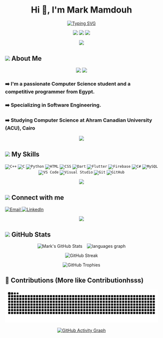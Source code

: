 <h1 align="center">Hi 👋, I'm Mark Mamdouh</h1>

<p align="center">
  <a href="https://git.io/typing-svg">
    <img src="https://readme-typing-svg.demolab.com?font=Fira+Code&pause=1000&center=true&width=435&lines=Welcome+Stranger;Feel+free+to+poke+around+my+profile+;I+am+a+mobile+application+developer" alt="Typing SVG" />
  </a>
</p>

<p align="center">
  <img src="https://user-images.githubusercontent.com/74038190/213866269-5d00981c-7c98-46d7-8a8e-16f462f15227.gif" width="200" />
  <img src="https://user-images.githubusercontent.com/74038190/213866269-5d00981c-7c98-46d7-8a8e-16f462f15227.gif" width="200" />
  <img src="https://user-images.githubusercontent.com/74038190/213866269-5d00981c-7c98-46d7-8a8e-16f462f15227.gif" width="200" />
</p>

<p align="center">
  <img src="https://user-images.githubusercontent.com/73097560/115834477-dbab4500-a447-11eb-908a-139a6edaec5c.gif" />
</p>

<h2> <img src="https://media.tenor.com/DloYoakaD_UAAAAi/backhand-index-pointing-right-joypixels.gif" width="40"> About Me</h2>

<p align="center">
  <img src="https://user-images.githubusercontent.com/74038190/225813708-98b745f2-7d22-48cf-9150-083f1b00d6c9.gif" width="480" />
  <img src="https://c.tenor.com/_DOBjnGspYAAAAAM/code-coding.gif" width="280" />
</p>

<h3>➡️ I'm a passionate Computer Science student and a competitive programmer from Egypt.</h3>
<h3>➡️ Specializing in Software Engineering.</h3>
<h3>➡️ Studying Computer Science at Ahram Canadian University (ACU), Cairo</h3>

<p align="center">
  <img src="https://user-images.githubusercontent.com/73097560/115834477-dbab4500-a447-11eb-908a-139a6edaec5c.gif" />
</p>

<h2><img src="https://media2.giphy.com/media/QssGEmpkyEOhBCb7e1/giphy.gif" width="30"> My Skills</h2>

<p align="center">
  <code><img width="50" src="https://user-images.githubusercontent.com/25181517/192106073-90fffafe-3562-4ff9-a37e-c77a2da0ff58.png" alt="C++" /></code>
  <code><img width="50" src="https://user-images.githubusercontent.com/25181517/192106070-46255bcf-65e6-4c6b-a296-bf8d0d8fb2a7.png" alt="C" /></code>
  <code><img width="50" src="https://user-images.githubusercontent.com/25181517/183423507-c056a6f9-1ba8-4312-a350-19bcbc5a8697.png" alt="Python" /></code>
  <code><img width="50" src="https://user-images.githubusercontent.com/25181517/192158954-f88b5814-d510-4564-b285-dff7d6400dad.png" alt="HTML" /></code>
  <code><img width="50" src="https://user-images.githubusercontent.com/25181517/183898674-75a4a1b1-f960-4ea9-abcb-637170a00a75.png" alt="CSS" /></code>
  <code><img width="50" src="https://user-images.githubusercontent.com/25181517/186150304-1568ffdf-4c62-4bdc-9cf1-8d8efcea7c5b.png" alt="Dart" /></code>
  <code><img width="50" src="https://user-images.githubusercontent.com/25181517/186150365-da1eccce-6201-487c-8649-45e9e99435fd.png" alt="Flutter" /></code>
  <code><img width="50" src="https://user-images.githubusercontent.com/25181517/189716855-2c69ca7a-5149-4647-936d-780610911353.png" alt="Firebase" /></code>
  <code><img width="50" src="https://user-images.githubusercontent.com/25181517/121405384-444d7300-c95d-11eb-959f-913020d3bf90.png" alt="C#" /></code>
  <code><img width="50" src="https://user-images.githubusercontent.com/25181517/183896128-ec99105a-ec1a-4d85-b08b-1aa1620b2046.png" alt="MySQL" /></code>
  <code><img width="50" src="https://skillicons.dev/icons?i=vscode" alt="VS Code" /></code>
  <code><img width="50" src="https://skillicons.dev/icons?i=visualstudio" alt="Visual Studio" /></code>
  <code><img width="50" src="https://skillicons.dev/icons?i=git" alt="Git" /></code>
  <code><img width="50" src="https://skillicons.dev/icons?i=github" alt="GitHub" /></code>
</p>

<p align="center">
  <img src="https://user-images.githubusercontent.com/73097560/115834477-dbab4500-a447-11eb-908a-139a6edaec5c.gif" />
</p>

<h2><img src="https://raw.githubusercontent.com/ShahriarShafin/ShahriarShafin/main/Assets/handshake.gif" width="80"> Connect with me</h2>

<p align="left">
  <a href="mailto:mark.mamdouh67@yahoo.com">
    <img alt="Email" src="https://img.shields.io/badge/Email-D14836?style=for-the-badge&logo=gmail&logoColor=white" />
  </a>
  <a href="https://www.linkedin.com/in/mark-mamdouh-mageed-885928155">
    <img alt="LinkedIn" src="https://img.shields.io/badge/LinkedIn-0077B5?style=for-the-badge&logo=linkedin&logoColor=white" />
  </a>
</p>

<p align="center">
  <img src="https://user-images.githubusercontent.com/73097560/115834477-dbab4500-a447-11eb-908a-139a6edaec5c.gif" />
</p>

<h2><img src="https://media.giphy.com/media/iY8CRBdQXODJSCERIr/giphy.gif" width="35"> GitHub Stats</h2>

<!-- GitHub Stats and Most Used Languages Side by Side -->
<p align="center">
  <img src="https://github-readme-stats.vercel.app/api?username=MarkMamdouh123&show_icons=true&theme=dark" height="190" alt="Mark's GitHub Stats" />
  &nbsp;&nbsp;
  <img src="https://github-readme-stats.vercel.app/api/top-langs?username=MarkMamdouh123&locale=en&layout=compact&card_width=300&langs_count=5&theme=dracula" height="190" alt="languages graph" />
</p>

<!-- GitHub Streaks -->
<p align="center">
  <img src="https://github-readme-streak-stats.herokuapp.com/?user=MarkMamdouh123&theme=dark" alt="GitHub Streak" />
</p>

<!-- GitHub Trophies -->
<p align="center">
  <img src="https://github-profile-trophy.vercel.app/?username=MarkMamdouh123&theme=darkhub&no-frame=true&row=1&column=7" alt="GitHub Trophies" />
</p>


<h2>🐍 Contributions (More like Contributionhsss)</h2>

<p align="center">
  <img src="https://github.com/MarkMamdouh123/MarkMamdouh123/blob/output/github-contribution-grid-snake-dark.svg" alt="Snake Game" />
</p>

<p align="center">
  <a href="https://github.com/MarkMamdouh123">
    <img src="https://github-readme-activity-graph.vercel.app/graph?username=MarkMamdouh123&bg_color=1F222E&color=F8D866&line=F85D7F&point=FFFFFF&hide_border=true" alt="GitHub Activity Graph" />
  </a>
</p>
